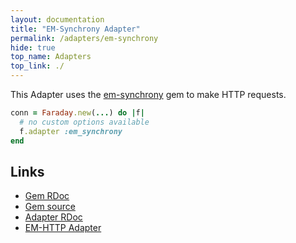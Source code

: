 ```yaml
---
layout: documentation
title: "EM-Synchrony Adapter"
permalink: /adapters/em-synchrony
hide: true
top_name: Adapters
top_link: ./
---
```


This Adapter uses the [em-synchrony][rdoc] gem to make HTTP requests.

```ruby
conn = Faraday.new(...) do |f|
  # no custom options available
  f.adapter :em_synchrony
end
```

## Links

* [Gem RDoc][rdoc]
* [Gem source][src]
* [Adapter RDoc][adapter_rdoc]
* [EM-HTTP Adapter](./em-http.md)

[rdoc]: https://www.rubydoc.info/gems/em-synchrony
[src]: https://github.com/igrigorik/em-synchrony
[adapter_rdoc]: https://www.rubydoc.info/github/lostisland/faraday/Faraday/Adapter/EMSynchrony
